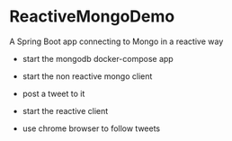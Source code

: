 # ReactiveMongoDemo
A Spring Boot app connecting to Mongo in a reactive way

- start the mongodb docker-compose app

- start the non reactive mongo client

- post a tweet to it

- start the reactive client

- use chrome browser to follow tweets
